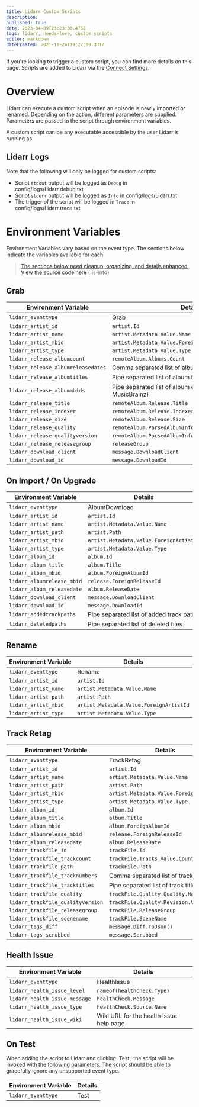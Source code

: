 ```yaml
---
title: Lidarr Custom Scripts
description: 
published: true
date: 2023-04-09T23:23:38.475Z
tags: lidarr, needs-love, custom scripts
editor: markdown
dateCreated: 2021-11-24T19:22:09.331Z
---
```


If you're looking to trigger a custom script, you can find more details on this page. Scripts are added to Lidarr via the [Connect Settings](/lidarr/settings#connections).

# Overview

Lidarr can execute a custom script when an episode is newly imported or renamed. Depending on the action, different parameters are supplied. Parameters are passed to the script through environment variables.

A custom script can be any executable accessible by the user Lidarr is running as.

## Lidarr Logs

Note that the following will only be logged for custom scripts:

- Script `stdout` output will be logged as `Debug` in config/logs/Lidarr.debug.txt
- Script `stderr` output will be logged as `Info`  in config/logs/Lidarr.txt
- The trigger of the script will be logged in `Trace` in config/logs/Lidarr.trace.txt

# Environment Variables

Environment Variables vary based on the event type. The sections below indicate the variables available for each.

> [The sections below need cleanup, organizing, and details enhanced. View the source code here](https://github.com/Lidarr/Lidarr/blob/develop/src/NzbDrone.Core/Notifications/CustomScript/CustomScript.cs)
{.is-info}

## Grab

| Environment Variable               | Details                                                              |
| ---------------------------------- | -------------------------------------------------------------------- |
| `lidarr_eventtype`                 | Grab                                                                 |
| `lidarr_artist_id`                 | `artist.Id`                                                          |
| `lidarr_artist_name`               | `artist.Metadata.Value.Name`                                         |
| `lidarr_artist_mbid`               | `artist.Metadata.Value.ForeignArtistId`                              |
| `lidarr_artist_type`               | `artist.Metadata.Value.Type`                                         |
| `lidarr_release_albumcount`        | `remoteAlbum.Albums.Count`                                           |
| `lidarr_release_albumreleasedates` | Comma separated list of album release dates                          |
| `lidarr_release_albumtitles`       | Pipe separated list of album titles                                  |
| `lidarr_release_albummbids`        | Pipe separated list of album external service IDs (e.g. MusicBrainz) |
| `lidarr_release_title`             | `remoteAlbum.Release.Title`                                          |
| `lidarr_release_indexer`           | `remoteAlbum.Release.Indexer`                                        |
| `lidarr_release_size`              | `remoteAlbum.Release.Size`                                           |
| `lidarr_release_quality`           | `remoteAlbum.ParsedAlbumInfo.Quality.Quality.Name`                   |
| `lidarr_release_qualityversion`    | `remoteAlbum.ParsedAlbumInfo.Quality.Revision.Version`               |
| `lidarr_release_releasegroup`      | `releaseGroup`                                                       |
| `lidarr_download_client`           | `message.DownloadClient`                                             |
| `lidarr_download_id`               | `message.DownloadId`                                                 |

## On Import / On Upgrade

| Environment Variable       | Details                                  |
| -------------------------- | ---------------------------------------- |
| `lidarr_eventtype`         | AlbumDownload                            |
| `lidarr_artist_id`         | `artist.Id`                              |
| `lidarr_artist_name`       | `artist.Metadata.Value.Name`             |
| `lidarr_artist_path`       | `artist.Path`                            |
| `lidarr_artist_mbid`       | `artist.Metadata.Value.ForeignArtistId`  |
| `lidarr_artist_type`       | `artist.Metadata.Value.Type`             |
| `lidarr_album_id`          | `album.Id`                               |
| `lidarr_album_title`       | `album.Title`                            |
| `lidarr_album_mbid`        | `album.ForeignAlbumId`                   |
| `lidarr_albumrelease_mbid` | `release.ForeignReleaseId`               |
| `lidarr_album_releasedate` | `album.ReleaseDate`                      |
| `lidarr_download_client`   | `message.DownloadClient`                 |
| `lidarr_download_id`       | `message.DownloadId`                     |
| `lidarr_addedtrackpaths`   | Pipe separated list of added track paths |
| `lidarr_deletedpaths`      | Pipe separated list of deleted files     |

## Rename

| Environment Variable | Details                                 |
| -------------------- | --------------------------------------- |
| `lidarr_eventtype`   | Rename                                  |
| `lidarr_artist_id`   | `artist.Id`                             |
| `lidarr_artist_name` | `artist.Metadata.Value.Name`            |
| `lidarr_artist_path` | `artist.Path`                           |
| `lidarr_artist_mbid` | `artist.Metadata.Value.ForeignArtistId` |
| `lidarr_artist_type` | `artist.Metadata.Value.Type`            |

## Track Retag

| Environment Variable              | Details                                 |
| --------------------------------- | --------------------------------------- |
| `lidarr_eventtype`                | TrackRetag                              |
| `lidarr_artist_id`                | `artist.Id`                             |
| `lidarr_artist_name`              | `artist.Metadata.Value.Name`            |
| `lidarr_artist_path`              | `artist.Path`                           |
| `lidarr_artist_mbid`              | `artist.Metadata.Value.ForeignArtistId` |
| `lidarr_artist_type`              | `artist.Metadata.Value.Type`            |
| `lidarr_album_id`                 | `album.Id`                              |
| `lidarr_album_title`              | `album.Title`                           |
| `lidarr_album_mbid`               | `album.ForeignAlbumId`                  |
| `lidarr_albumrelease_mbid`        | `release.ForeignReleaseId`              |
| `lidarr_album_releasedate`        | `album.ReleaseDate`                     |
| `lidarr_trackfile_id`             | `trackFile.Id`                          |
| `lidarr_trackfile_trackcount`     | `trackFile.Tracks.Value.Count`          |
| `lidarr_trackfile_path`           | `trackFile.Path`                        |
| `lidarr_trackfile_tracknumbers`   | Comma separated list of track numbers   |
| `lidarr_trackfile_tracktitles`    | Pipe separated list of track titles     |
| `lidarr_trackfile_quality`        | `trackFile.Quality.Quality.Name`        |
| `lidarr_trackfile_qualityversion` | `trackFile.Quality.Revision.Version`    |
| `lidarr_trackfile_releasegroup`   | `trackFile.ReleaseGroup`                |
| `lidarr_trackfile_scenename`      | `trackFile.SceneName`                   |
| `lidarr_tags_diff`                | `message.Diff.ToJson()`                 |
| `lidarr_tags_scrubbed`            | `message.Scrubbed`                      |

## Health Issue

| Environment Variable          | Details                                 |
| ----------------------------- | --------------------------------------- |
| `lidarr_eventtype`            | HealthIssue                             |
| `lidarr_health_issue_level`   | `nameof(healthCheck.Type)`              |
| `lidarr_health_issue_message` | `healthCheck.Message`                   |
| `lidarr_health_issue_type`    | `healthCheck.Source.Name`               |
| `lidarr_health_issue_wiki`    | Wiki URL for the health issue help page |

## On Test

When adding the script to Lidarr and clicking 'Test,' the script will be invoked with the following parameters. The script should be able to gracefully ignore any unsupported event type.

| Environment Variable | Details |
| -------------------- | ------- |
| `lidarr_eventtype`   | Test    |
